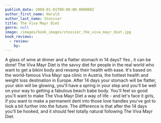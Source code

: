 ```yaml
---
publish_date: 2009-01-01T00:00:00.000000Z
author_first_name: Harald
author_last_name: Stossier
title: The Viva Mayr Diet
genre: null
image: /images/book_images/stossier_the_viva_mayr_diet.jpg
book_reviews:
  - review: 
    by: 
---
```

A glass of wine at dinner and a flatter stomach in 14 days? Yes , it can be done! The Viva Mayr Diet is the savvy diet for people in the real world who want to get a bikini body and revamp their health with ease. It's based on the world-famous Viva Mayr spa clinic in Austria, the hottest health and weight loss destination in Europe. After 14 days your stomach will be flatter, your skin will be glowing, you'll have a spring in your step and you'll be well on your way to getting a fabulous beach babe body. You'll feel so good you'll want to make The Viva Mayr Diet a way of life - and let's face it girls, if you want to make a permanent dent into those love handles you've got to look a bit further into the future. The difference is that after the 14 days you'll be hooked, and it should feel totally natural following The Viva Mayr Diet.
